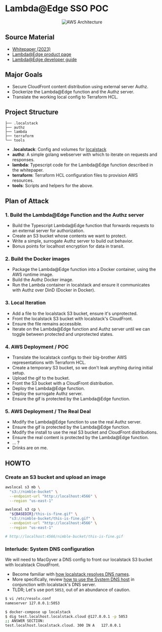 # Lambda@Edge SSO POC

<div style="text-align: center;">
  <img src="./tools/assets/aws-architecture.png" alt="AWS Architecture">
</div>

## Source Material

- [Whitepaper (2023)](https://aws.amazon.com/blogs/networking-and-content-delivery/external-server-authorization-with-lambdaedge/)
- [Lambda@Edge product page](https://aws.amazon.com/lambda/edge/)
- [Lambda@Edge developer guide](https://docs.aws.amazon.com/AmazonCloudFront/latest/DeveloperGuide/lambda-examples.html) 

## Major Goals
- Secure CloudFront content distribution using external server Authz.
- Dockerize the Lambda@Edge function and the Authz server.
- Translate the working local config to Terraform HCL.

## Project Structure

```
├── .localstack
├── authz
├── lambda
├── terraform
└── tools
```

- **.localstack**: Config and volumes for [localstack](https://docs.localstack.cloud/user-guide/aws/lambda/)
- **authz**: A simple golang webserver with which to iterate on requests and responses.
- **lambda**: Typescript code for the Lambda@Edge function described in the whitepaper.
- **terraform**: Terraform HCL configuration files to provision AWS resources.
- **tools**: Scripts and helpers for the above.

## Plan of Attack

### 1. Build the Lambda@Edge Function and the Authz server
- Build the Typescript Lambda@Edge function that forwards requests to an external server for authorization.
- Create an S3 bucket whose contents we want to protect.
- Write a simple, surrogate Authz server to build out behavior.
- Bonus points for localhost encryption for data in transit.

### 2. Build the Docker images
- Package the Lambda@Edge function into a Docker container, using the AWS runtime image.
- Build the Authz Docker image.
- Run the Lambda container in localstack and ensure it communicates with Authz over DinD (Docker in Docker).

### 3. Local Iteration
- Add a file to the localstack S3 bucket, ensure it's unprotected.
- Front the localstack S3 bucket with localstack's CloudFront.
- Ensure the file remains accessible.
- Iterate on the Lambda@Edge function and Authz server until we can toggle between protected and unprotected states.

### 4. AWS Deployment / POC
- Translate the localstack configs to their big-brother AWS representations with Terraform HCL.
- Create a temporary S3 bucket, so we don't leak anything during initial setup.
- Upload the gif to the bucket.
- Front the S3 bucket with a CloudFront distribution.
- Deploy the Lambda@Edge function.
- Deploy the surrogate Authz server.
- Ensure the gif is protected by the Lambda@Edge function.

### 5. AWS Deployment / The Real Deal
- Modify the Lambda@Edge function to use the real Authz server.
- Ensure the gif is protected by the Lambda@Edge function.
- Modify the install to use the real S3 bucket and CloudFront distributions.
- Ensure the real content is protected by the Lambda@Edge function.
- ... ?
- Drinks are on me.

## HOWTO 

### Create an S3 bucket and upload an image

```bash
awslocal s3 mb \
  "s3://nimble-bucket" \
  --endpoint-url "http://localhost:4566" \
  --region "us-east-1"

awslocal s3 cp \
  "${BASEDIR}/this-is-fine.gif" \
  "s3://nimble-bucket/this-is-fine.gif" \
  --endpoint-url "http://localhost:4566" \
  --region "us-east-1"

# http://localhost:4566/nimble-bucket/this-is-fine.gif
```

### Interlude: System DNS configuration

We will need to MacGyver a DNS config to front our localstack S3 bucket with localstack CloudFront.

- Become familiar with [how localstack resolves DNS names](https://docs.localstack.cloud/user-guide/tools/dns-server).
- More specifically, review [how to use the System DNS host](https://docs.localstack.cloud/user-guide/tools/dns-server/#system-dns-configuration) in conjunction with localstack's DNS server.
- TLDR; Let's use port `5053`, out of an abundance of caution.

```bash
$ vi /etc/resolv.conf
nameserver 127.0.0.1:5053
```

```bash
$ docker-compose up localstack
$ dig test.localhost.localstack.cloud @127.0.0.1 -p 5053
;; ANSWER SECTION:
test.localhost.localstack.cloud. 300 IN	A	127.0.0.1
```
